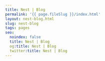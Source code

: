 ```yaml
---
title: Nest | Blog
permalink: '{{ page.fileSlug }}/index.html'
layout: nest-blog.html
slug: nest-blog
tags: pages
seo:
  noindex: false
  title: Nest | Blog
  og:title: Nest | Blog
  twitter:title: Nest | Blog
---
```



